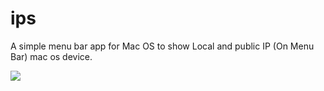 # ips

A simple menu bar app for Mac OS to show Local and public IP (On Menu Bar) mac os device.

![](/Users/amit/code/source-code-hub.github.com/ips/docs/ips.png)


